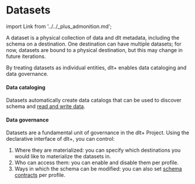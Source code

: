 # Datasets

import Link from '../../_plus_admonition.md';

<Link/>

A dataset is a physical collection of data and dlt metadata, including the schema on a destination. One destination can have multiple datasets; for now, datasets are bound to a physical destination, but this may change in future iterations.

By treating datasets as individual entities, dlt+ enables data cataloging and data governance.

#### Data cataloging

Datasets automatically create data catalogs that can be used to discover schema and [read and write data](../features/data-access.md).

#### Data governance

Datasets are a fundamental unit of governance in the dlt+ Project. Using the declarative interface of dlt+, you can control:
1. Where they are materialized: you can specify which destinations you would like to materialize the datasets in.
2. Who can access them: you can enable and disable them per profile.
3. Ways in which the schema can be modified: you can also set [schema contracts](../../general-usage/schema-contracts.md) per profile.

